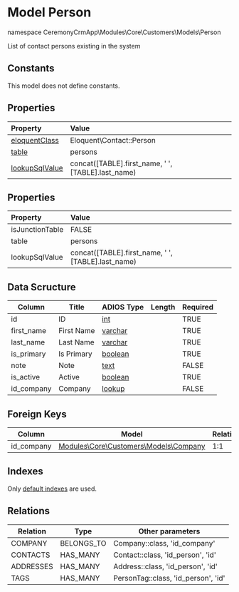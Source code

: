 # Model Person

namespace CeremonyCrmApp\Modules\Core\Customers\Models\Person

List of contact persons existing in the system

## Constants

This model does not define constants.

## Properties

| Property                                                                                 | Value                                              |
| :--------------------------------------------------------------------------------------- | :------------------------------------------------- |
| [eloquentClass](https://docs.wai.blue/adios-framework/models/properties#eloquentClass)   | Eloquent\Contact::Person                           |
| [table](https://docs.wai.blue/adios-framework/models/properties#table)                   | persons                                            |
| [lookupSqlValue](https://docs.wai.blue/adios-framework/models/properties#lookupSqlValue) | concat([TABLE].first_name, ' ', [TABLE].last_name) |

## Properties

| Property        | Value                                              |
| :-------------- | :------------------------------------------------- |
| isJunctionTable | FALSE                                              |
| table           | persons                                            |
| lookupSqlValue  | concat([TABLE].first_name, ' ', [TABLE].last_name) |

## Data Scructure

| Column     | Title      | ADIOS Type                                                                 | Length | Required |
| ---------- | ---------- | -------------------------------------------------------------------------- | ------ | -------- |
| id         | ID         | [int](https://docs.wai.blue/adios-framework/models/attributes#int)         |        | TRUE     |
| first_name | First Name | [varchar](https://docs.wai.blue/adios-framework/models/attributes#varchar) |        | TRUE     |
| last_name  | Last Name  | [varchar](https://docs.wai.blue/adios-framework/models/attributes#varchar) |        | TRUE     |
| is_primary | Is Primary | [boolean](https://docs.wai.blue/adios-framework/models/attributes#boolean) |        | TRUE     |
| note       | Note       | [text](https://docs.wai.blue/adios-framework/models/attributes#text)       |        | FALSE    |
| is_active  | Active     | [boolean](https://docs.wai.blue/adios-framework/models/attributes#boolean) |        | TRUE     |
| id_company | Company    | [lookup](https://docs.wai.blue/adios-framework/models/attributes#lookup)   |        | FALSE    |

## Foreign Keys

| Column     | Model                                            | Relation | OnUpdate | OnDelete |
| ---------- | ------------------------------------------------ | -------- | -------- | -------- |
| id_company | [Modules\Core\Customers\Models\Company](company) | 1:1      | Cascade  | Restrict |

## Indexes

Only [default indexes](https://docs.wai.blue/adios-framework/default-indexes) are used.

## Relations

| Relation  | Type       | Other parameters                    |
| --------- | ---------- | ----------------------------------- |
| COMPANY   | BELONGS_TO | Company::class, 'id_company'        |
| CONTACTS  | HAS_MANY   | Contact::class, 'id_person', 'id'   |
| ADDRESSES | HAS_MANY   | Address::class, 'id_person', 'id'   |
| TAGS      | HAS_MANY   | PersonTag::class, 'id_person', 'id' |
